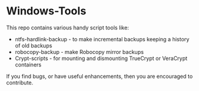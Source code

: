 Windows-Tools
=============

This repo contains various handy script tools like:
* ntfs-hardlink-backup - to make incremental backups keeping a history of old backups
* robocopy-backup - make Robocopy mirror backups
* Crypt-scripts - for mounting and dismounting TrueCrypt or VeraCrypt containers

If you find bugs, or have useful enhancements, then you are encouraged to contribute.
